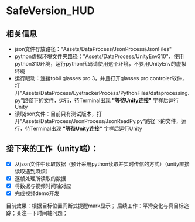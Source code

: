 # SafeVersion_HUD

## 相关信息
- json文件存放路径："Assets/DataProcess/JsonProcess/JsonFiles"
- python虚拟环境文件夹路径："Assets/DataProcess/UnityEnv310"，使用python310环境，运行python代码请使用这个环境，不要用UnityEnv的虚拟环境
- 运行眼动：连接tobii glasses pro 3，并且打开glasses pro controler软件，打开"Assets/DataProcess/EyetrackerProcess/PythonFiles/dataprocessing.py"路径下的文件，运行，待Terminal出现 **"等待Unity连接"** 字样后运行Unity
- 读取json文件：目前只有测试版本，打开"Assets/DataProcess/JsonProcess/JsonReadPy.py"路径下的文件，运行，待Terminal出现 **"等待Unity连接"** 字样后运行Unity
## 接下来的工作（unity端）：
- [x] 从json文件中读取数据（预计采用python读取并实时传信的方式）（unity直接读取遇到麻烦）
- [x] 逐帧处理所读取的数据
- [x] 将数据与视频时间轴对应
- [x] 完成视频demo开发

目前效果：根据目标位置间断式提醒mark显示；
后续工作：平滑变化与真目标追踪；关注一下时间轴问题；
